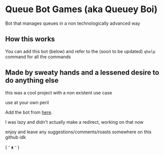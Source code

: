 # Queue Bot Games (aka Queuey Boi)

Bot that manages queues in a non technologically advanced way


## How this works

You can add this bot (below) and refer to the (soon to be updated) `qhelp` command for all the commands


## Made by sweaty hands and a lessened desire to do anything else

this was a cool project with a non existent use case

use at your own peril

Add the bot from [here](https://discord.com/api/oauth2/authorize?client_id=515330544968400937&permissions=8&redirect_uri=https%3A%2F%2Fdiscord.com&scope=bot).

I was lazy and didn't actually make a redirect, working on that now

enjoy and leave any suggestions/comments/roasts somewhere on this github idk

( ᵔ ᴥ ᵔ )
